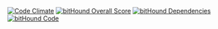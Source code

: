 [![Code Climate](https://codeclimate.com/github/smikulic/stringStats/badges/gpa.svg)](https://codeclimate.com/github/smikulic/stringStats)
[![bitHound Overall Score](https://www.bithound.io/github/smikulic/stringStats/badges/score.svg)](https://www.bithound.io/github/smikulic/stringStats)
[![bitHound Dependencies](https://www.bithound.io/github/smikulic/stringStats/badges/dependencies.svg)](https://www.bithound.io/github/smikulic/stringStats/master/dependencies/npm)
[![bitHound Code](https://www.bithound.io/github/smikulic/stringStats/badges/code.svg)](https://www.bithound.io/github/smikulic/stringStats)
